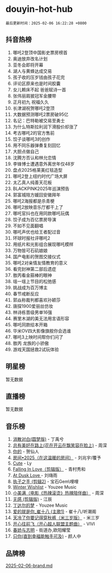 # douyin-hot-hub

`最后更新时间：2025-02-06 16:22:28 +0800`

## 抖音热榜

1. 哪吒2登顶中国影史票房榜首
1. 奥迪放弃改名计划
1. 亚冬会即将开幕
1. 湖人与黄蜂达成交易
1. 孩子收的压岁钱由孩子花完
1. 评论区原来也是时间胶囊
1. 女儿赖床不起 爸爸赋诗一首
1. 张伟丽肩披冠军金腰带
1. 正月初九 祝福久久
1. 长津湖祝贺哪吒2登顶
1. 大数据预测哪吒2票房破95亿
1. 名记：巴特勒被交易至勇士
1. 为什么特斯拉利润下滑股价却涨了
1. 考古哪吒2的官方售前
1. 饺子谈哪吒3的创作
1. 用不同乐器弹奏复刻回忆
1. 大胆点做自己
1. 沈腾方否认和林允恋情
1. 李锋博士遭遇意外离世年仅48岁
1. 盘点2025格莱美红毯造型
1. 哪吒2登上纽约时代广场大屏
1. 太乙真人纯善天花板
1. BLACKPINK2025年巡演预告
1. 郭富城陪方媛回安徽拜年
1. 哪吒2海报都是杀青梗
1. 哪吒2放映音乐厅都干上了
1. 哪吒官抖也在用同款哪吒玩偶
1. 饺子成为百亿票房导演
1. 不如不见面翻唱
1. 哪吒声优也给王者配过音
1. 环球时报社评哪吒2
1. 用纸片和光影组合展现哪吒模样
1. 万物皆可石矶娘娘
1. 国产电影的贺图交接仪式
1. 哪吒2对亲情友情教育的意义
1. 看完封神第二部后遗症
1. 敖丙看金箍棒的眼神
1. 瑶一瑶上节目的松弛感
1. 挑战成为百万博主
1. 春节戒断反应
1. 郭焱称裁判都喜欢孙颖莎
1. 唐探1900爱丽丝仿妆
1. 林诗栋晋级男单16强
1. 赛里木湖的美无法用言语形容
1. 哪吒同款绘本开箱
1. 华米OV四大影像旗舰你会选谁
1. 哪吒3上映时间帮你们问了
1. 敖丙 龙族的小骄傲
1. 游戏天国拯救2试玩体验

## 明星榜

暂无数据

## 直播榜

暂无数据

## 音乐榜

1. [消散对白(圆梦版)](https://sf5-hl-cdn-tos.douyinstatic.com/obj/tos-cn-ve-2774/og4jB5I5IizzoZVAAAzWgBMAsMDWoArfwBOiFs) - 丁禹兮
1. [总有美好在路上(花在开云在飘笑容在脸上)](https://sf3-cdn-tos.douyinstatic.com/obj/tos-cn-ve-2774/oU5u7NwtfBIvaNhoQBszOvAlRiAoiWAVVyBMq4) - 周深
1. [你的](https://sf6-cdn-tos.douyinstatic.com/obj/tos-cn-ve-2774/oYuIeKf42jB7sEV6B2upMdpYAgfrQWj0FeRegh) - 贺仙人
1. [房间•2025（在这温暖的房间）](https://sf5-hl-cdn-tos.douyinstatic.com/obj/tos-cn-ve-2774/oMzJcnT8BgIetASeBfwfEeBQVNfACiCifhfZP7g) - 刘兆宇/覆予
1. [Cute](https://sf5-hl-cdn-tos.douyinstatic.com/obj/tos-cn-ve-2774/o4IbIzHWKAAB4wsS5qMBRiiAlEBGTpQRNfFvuo) - Ly
1. [Falling In Love（剪辑版）](https://sf5-hl-cdn-tos.douyinstatic.com/obj/tos-cn-ve-2774/o8ajpA8zzgBPahbBIO8AcKGBLJezFCRd1wfP9f) - 青村秀和
1. [ At Dusk  Love ](https://sf5-hl-cdn-tos.douyinstatic.com/obj/tos-cn-ve-2774/o8CrpCf5CaYgI4ZrtQgMQAFEfuGqNnRSDQAPBc) - 刘嗨雨
1. [执子之手 (剪辑2)](https://sf3-cdn-tos.douyinstatic.com/obj/tos-cn-ve-2774/oUoZLQjCc31XzqsBnBQUNgeKtYPBcgbFDwtfcu) - 宝石Gem\哩哩
1. [Winter Wishlist](https://sf5-hl-cdn-tos.douyinstatic.com/obj/tos-cn-ve-2774/oIIgUOeamCFCVAzxN6MFRLIBlLGpUqQxeeHrLE) - Youzee Music
1. [小美满（电影《热辣滚烫》热辣陪伴曲）](https://sf5-hl-cdn-tos.douyinstatic.com/obj/tos-cn-ve-2774/o0GAn2lSgfZIDUgtevCGDQYnFg4CwnrBaxbTZL) - 周深
1. [无感 (剪辑版)](https://sf6-cdn-tos.douyinstatic.com/obj/tos-cn-ve-2774/o0eIsUzJBDlQaQFC5OFlgbMEZC1TFYBftOBn6p) - 江辰
1. [丁达尔的梦](https://sf5-hl-cdn-tos.douyinstatic.com/obj/tos-cn-ve-2774/oMU3WirUZBVQkAC9ccG5P2IQirziZM2RTInUY) - Youzee Music
1. [爱的就是你_崔十八 (主歌1)](https://sf5-hl-cdn-tos.douyinstatic.com/obj/tos-cn-ve-2774/oI5BO5DhFZ6UTcNCnZaOCBLtZ7WIMQGfgnXf5E) - 崔十八/听潮阁
1. [天冷了你要记得穿秋裤（米三岁版）](https://sf5-hl-cdn-tos.douyinstatic.com/obj/tos-cn-ve-2774/oQlIwVIDWiZ6BQilAorS7MA0AgCkQDvcZAdm1) - 米三岁
1. [开心往前飞（开心超人联盟主题曲）](https://sf5-hl-cdn-tos.douyinstatic.com/obj/tos-cn-ve-2774/9d8fb7c82cf1421fb93a9fe925275e0a) - VIVI
1. [春娇与志明](https://sf5-hl-cdn-tos.douyinstatic.com/obj/tos-cn-ve-2774/e530d8fceb7044b39707d7f9ff54add1) - 街道办,欧阳耀莹
1. [只你(直到幸福能触手可及)](https://sf5-hl-cdn-tos.douyinstatic.com/obj/tos-cn-ve-2774/o0lBkRDzFTeaVSUz3ZZSCBVtZ5DIMQGfgmEAuE) - 颜人中

## 品牌榜

[2025-02-06-brand.md](2025-02-06-brand.md)
